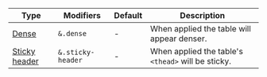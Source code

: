 | Type                            | Modifiers         | Default | Description                                        |
| ------------------------------- | ----------------- | ------- | -------------------------------------------------- |
| [Dense](#dense)                 | `&.dense`         | -       | When applied the table will appear denser.         |
| [Sticky header](#sticky-header) | `&.sticky-header` | -       | When applied the table's `<thead>` will be sticky. |
